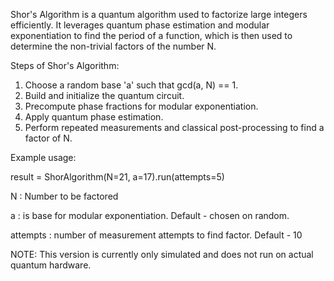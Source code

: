 Shor's Algorithm is a quantum algorithm used to factorize large integers efficiently.
It leverages quantum phase estimation and modular exponentiation to find the period
of a function, which is then used to determine the non-trivial factors of the number N.

Steps of Shor's Algorithm:
1. Choose a random base 'a' such that gcd(a, N) == 1.
2. Build and initialize the quantum circuit.
3. Precompute phase fractions for modular exponentiation.
4. Apply quantum phase estimation.
5. Perform repeated measurements and classical post-processing to find a factor of N.

Example usage:

result = ShorAlgorithm(N=21, a=17).run(attempts=5)

N : Number to be factored

a : is base for modular exponentiation. Default - chosen on random.

attempts : number of measurement attempts to find factor. Default - 10

NOTE: This version is currently only simulated and does not run on actual quantum hardware.
